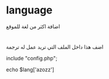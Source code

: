 # language

اضافة اكثر من لغة للموقع 

#

اضف هذا داخل الملف التي تريد عمل له ترجمة

 include "config.php";



echo $lang['azozz'] 
 
 

